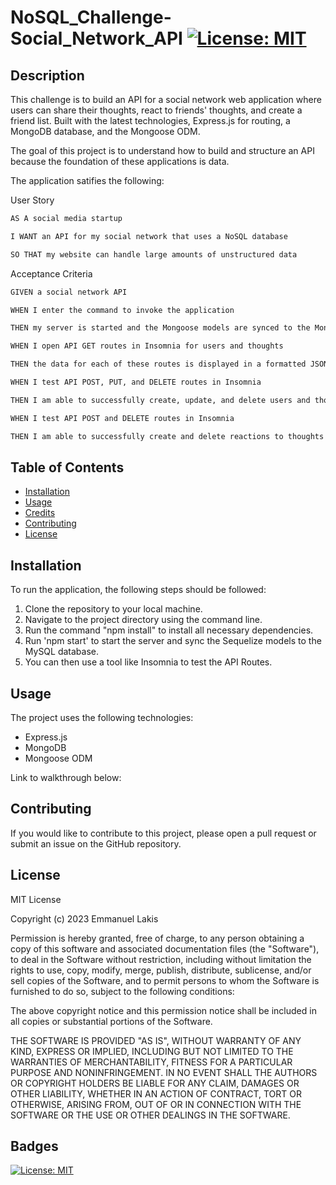# NoSQL_Challenge-Social_Network_API [![License: MIT](https://img.shields.io/badge/License-MIT-yellow.svg)](https://opensource.org/licenses/MIT)

## Description

This challenge is to build an API for a social network web application where users can share their thoughts, react to friends' thoughts, and create a friend list. Built with the latest technologies, Express.js for routing, a MongoDB database, and the Mongoose ODM.

The goal of this project is to understand how to build and structure an API because the foundation of these applications is data.

The application satifies the following:

User Story
```md
AS A social media startup

I WANT an API for my social network that uses a NoSQL database

SO THAT my website can handle large amounts of unstructured data
```
Acceptance Criteria
```md
GIVEN a social network API

WHEN I enter the command to invoke the application

THEN my server is started and the Mongoose models are synced to the MongoDB database

WHEN I open API GET routes in Insomnia for users and thoughts

THEN the data for each of these routes is displayed in a formatted JSON

WHEN I test API POST, PUT, and DELETE routes in Insomnia

THEN I am able to successfully create, update, and delete users and thoughts in my database

WHEN I test API POST and DELETE routes in Insomnia

THEN I am able to successfully create and delete reactions to thoughts and add and remove friends to a user’s friend list
```
## Table of Contents

- [Installation](#installation)
- [Usage](#usage)
- [Credits](#credits)
- [Contributing](#contributing)
- [License](#license)

## Installation

To run the application, the following steps should be followed:

1. Clone the repository to your local machine.
2. Navigate to the project directory using the command line.
3. Run the command "npm install" to install all necessary dependencies.
5. Run 'npm start' to start the server and sync the Sequelize models to the MySQL database.
6. You can then use a tool like Insomnia to test the API Routes.

## Usage

The project uses the following technologies:
* Express.js
* MongoDB
* Mongoose ODM

Link to walkthrough below:


## Contributing

If you would like to contribute to this project, please open a pull request or submit an issue on the GitHub repository.

## License

MIT License

Copyright (c) 2023 Emmanuel Lakis

Permission is hereby granted, free of charge, to any person obtaining a copy
of this software and associated documentation files (the "Software"), to deal
in the Software without restriction, including without limitation the rights
to use, copy, modify, merge, publish, distribute, sublicense, and/or sell
copies of the Software, and to permit persons to whom the Software is
furnished to do so, subject to the following conditions:

The above copyright notice and this permission notice shall be included in all
copies or substantial portions of the Software.

THE SOFTWARE IS PROVIDED "AS IS", WITHOUT WARRANTY OF ANY KIND, EXPRESS OR
IMPLIED, INCLUDING BUT NOT LIMITED TO THE WARRANTIES OF MERCHANTABILITY,
FITNESS FOR A PARTICULAR PURPOSE AND NONINFRINGEMENT. IN NO EVENT SHALL THE
AUTHORS OR COPYRIGHT HOLDERS BE LIABLE FOR ANY CLAIM, DAMAGES OR OTHER
LIABILITY, WHETHER IN AN ACTION OF CONTRACT, TORT OR OTHERWISE, ARISING FROM,
OUT OF OR IN CONNECTION WITH THE SOFTWARE OR THE USE OR OTHER DEALINGS IN THE
SOFTWARE.

## Badges

[![License: MIT](https://img.shields.io/badge/License-MIT-yellow.svg)](https://opensource.org/licenses/MIT)
